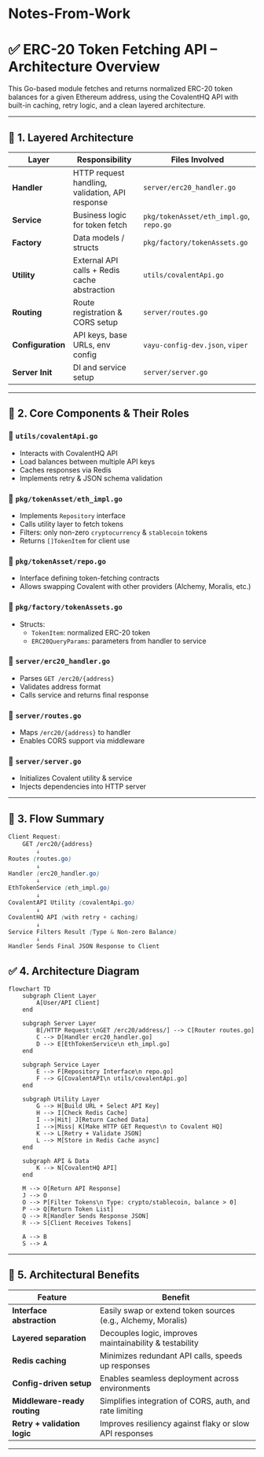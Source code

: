 # Notes-From-Work
# ✅ ERC-20 Token Fetching API – Architecture Overview

This Go-based module fetches and returns normalized ERC-20 token balances for a given Ethereum address, using the CovalentHQ API with built-in caching, retry logic, and a clean layered architecture.

---

## 📁 1. Layered Architecture

| Layer           | Responsibility                                     | Files Involved                              |
|----------------|-----------------------------------------------------|---------------------------------------------|
| **Handler**     | HTTP request handling, validation, API response     | `server/erc20_handler.go`                   |
| **Service**     | Business logic for token fetch                      | `pkg/tokenAsset/eth_impl.go`, `repo.go`     |
| **Factory**     | Data models / structs                               | `pkg/factory/tokenAssets.go`                |
| **Utility**     | External API calls + Redis cache abstraction        | `utils/covalentApi.go`                      |
| **Routing**     | Route registration & CORS setup                     | `server/routes.go`                          |
| **Configuration** | API keys, base URLs, env config                  | `vayu-config-dev.json`, `viper`             |
| **Server Init** | DI and service setup                                | `server/server.go`                          |

---

## 🧩 2. Core Components & Their Roles

### 🔹 `utils/covalentApi.go`
- Interacts with CovalentHQ API
- Load balances between multiple API keys
- Caches responses via Redis
- Implements retry & JSON schema validation

### 🔹 `pkg/tokenAsset/eth_impl.go`
- Implements `Repository` interface
- Calls utility layer to fetch tokens
- Filters: only non-zero `cryptocurrency` & `stablecoin` tokens
- Returns `[]TokenItem` for client use

### 🔹 `pkg/tokenAsset/repo.go`
- Interface defining token-fetching contracts
- Allows swapping Covalent with other providers (Alchemy, Moralis, etc.)

### 🔹 `pkg/factory/tokenAssets.go`
- Structs:
  - `TokenItem`: normalized ERC-20 token
  - `ERC20QueryParams`: parameters from handler to service

### 🔹 `server/erc20_handler.go`
- Parses `GET /erc20/{address}`
- Validates address format
- Calls service and returns final response

### 🔹 `server/routes.go`
- Maps `/erc20/{address}` to handler
- Enables CORS support via middleware

### 🔹 `server/server.go`
- Initializes Covalent utility & service
- Injects dependencies into HTTP server

---

## 🔄 3. Flow Summary

```scss
Client Request:
    GET /erc20/{address}
        ↓
Routes (routes.go)
        ↓
Handler (erc20_handler.go)
        ↓
EthTokenService (eth_impl.go)
        ↓
CovalentAPI Utility (covalentApi.go)
        ↓
CovalentHQ API (with retry + caching)
        ↓
Service Filters Result (Type & Non-zero Balance)
        ↓
Handler Sends Final JSON Response to Client
```

## ✅ 4. Architecture Diagram
```mermaid
flowchart TD
    subgraph Client Layer
        A[User/API Client]
    end

    subgraph Server Layer
        B[/HTTP Request:\nGET /erc20/address/] --> C[Router routes.go]
        C --> D[Handler erc20_handler.go]
        D --> E[EthTokenService\n eth_impl.go]
    end

    subgraph Service Layer
        E --> F[Repository Interface\n repo.go]
        F --> G[CovalentAPI\n utils/covalentApi.go]
    end

    subgraph Utility Layer
        G --> H[Build URL + Select API Key]
        H --> I[Check Redis Cache]
        I -->|Hit| J[Return Cached Data]
        I -->|Miss| K[Make HTTP GET Request\n to Covalent HQ]
        K --> L[Retry + Validate JSON]
        L --> M[Store in Redis Cache async]
    end

    subgraph API & Data
        K --> N[CovalentHQ API]
    end

    M --> O[Return API Response]
    J --> O
    O --> P[Filter Tokens\n Type: crypto/stablecoin, balance > 0]
    P --> Q[Return Token List]
    Q --> R[Handler Sends Response JSON]
    R --> S[Client Receives Tokens]
    
    A --> B
    S --> A
```
---

## 🧱 5. Architectural Benefits

| Feature                  | Benefit                                               |
|--------------------------|--------------------------------------------------------|
| **Interface abstraction** | Easily swap or extend token sources (e.g., Alchemy, Moralis) |
| **Layered separation**    | Decouples logic, improves maintainability & testability |
| **Redis caching**         | Minimizes redundant API calls, speeds up responses     |
| **Config-driven setup**   | Enables seamless deployment across environments        |
| **Middleware-ready routing** | Simplifies integration of CORS, auth, and rate limiting |
| **Retry + validation logic** | Improves resiliency against flaky or slow API responses |

---

